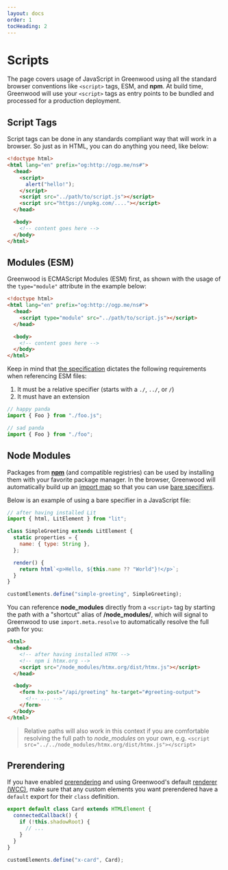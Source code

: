 ```yaml
---
layout: docs
order: 1
tocHeading: 2
---
```


# Scripts

The page covers usage of JavaScript in Greenwood using all the standard browser conventions like `<script>` tags, ESM, and **npm**. At build time, Greenwood will use your `<script>` tags as entry points to be bundled and processed for a production deployment.

## Script Tags

Script tags can be done in any standards compliant way that will work in a browser. So just as in HTML, you can do anything you need, like below:

<!-- prettier-ignore-start -->

<app-ctc-block variant="snippet">

  ```html
  <!doctype html>
  <html lang="en" prefix="og:http://ogp.me/ns#">
    <head>
      <script>
        alert("hello!");
      </script>
      <script src="../path/to/script.js"></script>
      <script src="https://unpkg.com/...."></script>
    </head>

    <body>
      <!-- content goes here -->
    </body>
  </html>
  ```

</app-ctc-block>

<!-- prettier-ignore-end -->

## Modules (ESM)

Greenwood is ECMAScript Modules (ESM) first, as shown with the usage of the `type="module"` attribute in the example below:

<!-- prettier-ignore-start -->

<app-ctc-block variant="snippet">

  ```html
  <!doctype html>
  <html lang="en" prefix="og:http://ogp.me/ns#">
    <head>
      <script type="module" src="../path/to/script.js"></script>
    </head>

    <body>
      <!-- content goes here -->
    </body>
  </html>
  ```

</app-ctc-block>

<!-- prettier-ignore-end -->

Keep in mind that [the specification](https://developer.mozilla.org/en-US/docs/Web/JavaScript/Reference/Statements/import#module_specifier_resolution) dictates the following requirements when referencing ESM files:

1. It must be a relative specifier (starts with a `./`, `../`, or `/`)
1. It must have an extension

<!-- eslint-disable no-unused-vars -->

```js
// happy panda
import { Foo } from "./foo.js";
```

<!-- eslint-disable no-unused-vars -->

```js
// sad panda
import { Foo } from "./foo";
```

## Node Modules

Packages from [**npm**](https://www.npmjs.com/) (and compatible registries) can be used by installing them with your favorite package manager. In the browser, Greenwood will automatically build up an [import map](/docs/introduction/web-standards/#import-maps) so that you can use [bare specifiers](https://developer.mozilla.org/en-US/docs/Web/JavaScript/Reference/Statements/import#module_specifier_resolution).

Below is an example of using a bare specifier in a JavaScript file:

<!-- prettier-ignore-start -->

<app-ctc-block variant="snippet">

  ```js
  // after having installed Lit
  import { html, LitElement } from "lit";

  class SimpleGreeting extends LitElement {
    static properties = {
      name: { type: String },
    };

    render() {
      return html`<p>Hello, ${this.name ?? "World"}!</p>`;
    }
  }

  customElements.define("simple-greeting", SimpleGreeting);
  ```

</app-ctc-block>

<!-- prettier-ignore-end -->

You can reference **node_modules** directly from a `<script>` tag by starting the path with a "shortcut" alias of **/node_modules/**, which will signal to Greenwood to use `import.meta.resolve` to automatically resolve the full path for you:

<!-- prettier-ignore-start -->

<app-ctc-block variant="snippet">

  ```html
  <html>
    <head>
      <!-- after having installed HTMX -->
      <!-- npm i htmx.org -->
      <script src="/node_modules/htmx.org/dist/htmx.js"></script>
    </head>

    <body>
      <form hx-post="/api/greeting" hx-target="#greeting-output">
        <!-- ... -->
      </form>
    </body>
  </html>
  ```

</app-ctc-block>

<!-- prettier-ignore-end -->

> Relative paths will also work in this context if you are comfortable resolving the full path to _node_modules_ on your own, e.g.
> `<script src="../../node_modules/htmx.org/dist/htmx.js"></script>`

## Prerendering

If you have enabled [prerendering](/docs/reference/configuration/#prerender) and using Greenwood's default [renderer (WCC)](/docs/reference/appendix/#dom-emulation), make sure that any custom elements you want prerendered have a `default` export for their `class` definition.

<!-- prettier-ignore-start -->

<app-ctc-block variant="snippet">

  ```js
  export default class Card extends HTMLElement {
    connectedCallback() {
      if (!this.shadowRoot) {
        // ...
      }
    }
  }

  customElements.define("x-card", Card);
  ```

</app-ctc-block>

<!-- prettier-ignore-end -->
